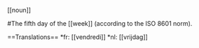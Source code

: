 [[noun]]

#The fifth day of the [[week]] (according to the ISO 8601 norm).

==Translations==
*fr: [[vendredi]]
*nl: [[vrijdag]]